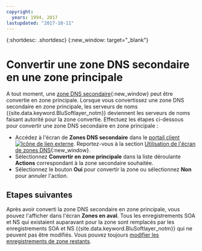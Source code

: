 ```yaml
---
copyright:
  years: 1994, 2017
lastupdated: "2017-10-11"
---
```


{:shortdesc: .shortdesc}
{:new_window: target="_blank"}

# Convertir une zone DNS secondaire en une zone principale 

A tout moment, une [zone DNS secondaire](add-secondary-dns-zone.html){:new_window} peut être convertie en zone principale. Lorsque vous convertissez une zone DNS secondaire en zone principale, les serveurs de noms {{site.data.keyword.BluSoftlayer_notm}} deviennent les serveurs de noms faisant autorité pour la zone convertie. Effectuez les étapes ci-dessous pour convertir une zone DNS secondaire en zone principale : 

* Accédez à l'écran de **Zones DNS secondaire** dans le [portail client ![Icône de lien externe](../../icons/launch-glyph.svg "Icône de lien externe")](https://control.softlayer.com/). Reportez-vous à la section [Utilisation de l'écran de zones DNS](use-dns-zones-screen.html){:new_window}.
* Sélectionnez **Convertir en zone principale** dans la liste déroulante **Actions** correspondant à la zone secondaire souhaitée.
* Sélectionnez le bouton **Oui** pour convertir la zone ou sélectionnez **Non** pour annuler l'action. 

## Etapes suivantes

Après avoir converti la zone DNS secondaire en zone principale, vous pouvez l'afficher dans l'écran **Zones en aval**. Tous les enregistrements SOA et NS qui existaient auparavant pour la zone sont remplacés par les enregistrements SOA et NS {{site.data.keyword.BluSoftlayer_notm}} qui ne peuvent pas être modifiés. Vous pouvez toujours [modifier les enregistrements de zone restants](edit-dns-zone-record.html).
